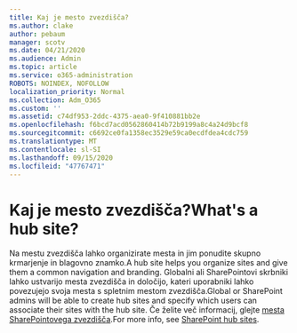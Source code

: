 ```yaml
---
title: Kaj je mesto zvezdišča?
ms.author: clake
author: pebaum
manager: scotv
ms.date: 04/21/2020
ms.audience: Admin
ms.topic: article
ms.service: o365-administration
ROBOTS: NOINDEX, NOFOLLOW
localization_priority: Normal
ms.collection: Adm_O365
ms.custom: ''
ms.assetid: c74df953-2ddc-4375-aea0-9f410881bb2e
ms.openlocfilehash: f6bcd7acd0562860414b72b9199a8c4a24d9bcf8
ms.sourcegitcommit: c6692ce0fa1358ec3529e59ca0ecdfdea4cdc759
ms.translationtype: MT
ms.contentlocale: sl-SI
ms.lasthandoff: 09/15/2020
ms.locfileid: "47767471"
---
```

# <a name="whats-a-hub-site"></a><span data-ttu-id="beec0-102">Kaj je mesto zvezdišča?</span><span class="sxs-lookup"><span data-stu-id="beec0-102">What's a hub site?</span></span>

<span data-ttu-id="beec0-103">Na mestu zvezdišča lahko organizirate mesta in jim ponudite skupno krmarjenje in blagovno znamko.</span><span class="sxs-lookup"><span data-stu-id="beec0-103">A hub site helps you organize sites and give them a common navigation and branding.</span></span> <span data-ttu-id="beec0-104">Globalni ali SharePointovi skrbniki lahko ustvarijo mesta zvezdišča in določijo, kateri uporabniki lahko povezujejo svoja mesta s spletnim mestom zvezdišča.</span><span class="sxs-lookup"><span data-stu-id="beec0-104">Global or SharePoint admins will be able to create hub sites and specify which users can associate their sites with the hub site.</span></span> <span data-ttu-id="beec0-105">Če želite več informacij, glejte [mesta SharePointovega zvezdišča](https://go.microsoft.com/fwlink/?linkid=869388).</span><span class="sxs-lookup"><span data-stu-id="beec0-105">For more info, see [SharePoint hub sites](https://go.microsoft.com/fwlink/?linkid=869388).</span></span>
  